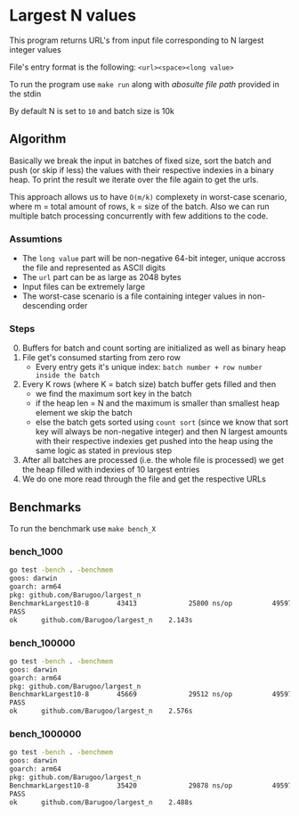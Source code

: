 # Largest N values
This program returns URL's from input file corresponding to N largest integer values

File's entry format is the following: `<url><space><long value>`

To run the program use `make run` along with *abosulte file path* provided in the stdin

By default N is set to `10` and batch size is 10k

## Algorithm
Basically we break the input in batches of fixed size, sort the batch and push (or skip if less) the values with their respective indexies in a binary heap. To print the result we iterate over the file again to get the urls.

This approach allows us to have `O(m/k)` complexety in worst-case scenario, where m = total amount of rows, k = size of the batch. Also we can run multiple batch processing concurrently with few additions to the code.


### Assumtions
- The `long value` part will be non-negative 64-bit integer, unique accross the file and represented as ASCII digits
- The `url` part can be as large as 2048 bytes
- Input files can be extremely large
- The worst-case scenario is a file containing integer values in non-descending order

### Steps
0. Buffers for batch and count sorting are initialized as well as binary heap
1. File get's consumed starting from zero row
    - Every entry gets it's unique index: `batch number + row number inside the batch`
2. Every K rows (where K = batch size) batch buffer gets filled and then
    - we find the maximum sort key in the batch
    - if the heap len = N and the maximum is smaller than smallest heap element we skip the batch
    - else the batch gets sorted using `count sort` (since we know that sort key will always be non-negative integer) and then N largest amounts with their respective indexies get pushed into the heap using the same logic as stated in previous step
3. After all batches are processed (i.e. the whole file is processed) we get the heap filled with indexies of 10 largest entries
4. We do one more read through the file and get the respective URLs

## Benchmarks
To run the benchmark use `make bench_X`

### bench_1000
```bash
go test -bench . -benchmem
goos: darwin
goarch: arm64
pkg: github.com/Barugoo/largest_n
BenchmarkLargest10-8       43413             25800 ns/op          495973 B/op          9 allocs/op
PASS
ok      github.com/Barugoo/largest_n    2.143s
```

### bench_100000
```bash
go test -bench . -benchmem
goos: darwin
goarch: arm64
pkg: github.com/Barugoo/largest_n
BenchmarkLargest10-8       45669             29512 ns/op          495972 B/op          9 allocs/op
PASS
ok      github.com/Barugoo/largest_n    2.576s
```

### bench_1000000
```bash
go test -bench . -benchmem
goos: darwin
goarch: arm64
pkg: github.com/Barugoo/largest_n
BenchmarkLargest10-8       35420             29878 ns/op          495973 B/op          9 allocs/op
PASS
ok      github.com/Barugoo/largest_n    2.488s
```